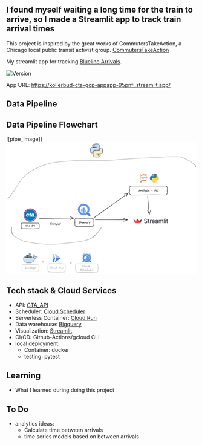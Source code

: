 ## I found myself waiting a long time for the train to arrive, so I made a Streamlit app to track train arrival times

This project is inspired by the great works of CommutersTakeAction, a Chicago local public transit activist group.
[CommutersTakeAction](https://linktr.ee/commuterstakeaction)

My streamlit app for tracking [Blueline Arrivals](https://kollerbud-cta-gcp-appapp-95pnfi.streamlit.app/).

<div>
    <img alt="Version" src="https://img.shields.io/badge/Project Number-1-orange.svg?cacheSeconds=2592000" />
</div>

App URL: <https://kollerbud-cta-gcp-appapp-95pnfi.streamlit.app/>

## Data Pipeline

## Data Pipeline Flowchart
![pipe_image](![pipe_image](https://github.com/kollerbud/cta_gcp/blob/master/img/cta-2023-11-16-2104.png)


## Tech stack & Cloud Services
* API: [CTA_API](https://www.transitchicago.com/developers/)
* Scheduler: [Cloud Scheduler](https://cloud.google.com/scheduler)
* Serverless Container: [Cloud Run](https://cloud.google.com/run)
* Data warehouse: [Bigquery](https://cloud.google.com/bigquery)
* Visualization: [Streamlit](https://docs.streamlit.io/)
* CI/CD: Github-Actions/gcloud CLI
* local deployment:
    * Container: docker
    * testing: pytest

## Learning 
* What I learned during doing this project

## To Do
* analytics ideas:
    * Calculate time between arrivals
    * time series models based on between arrivals